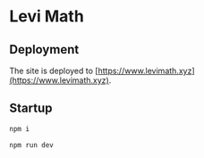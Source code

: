 # Levi Math

## Deployment

The site is deployed to [https://www.levimath.xyz](https://www.levimath.xyz).

## Startup

```bash
npm i
```

```bash
npm run dev
```

